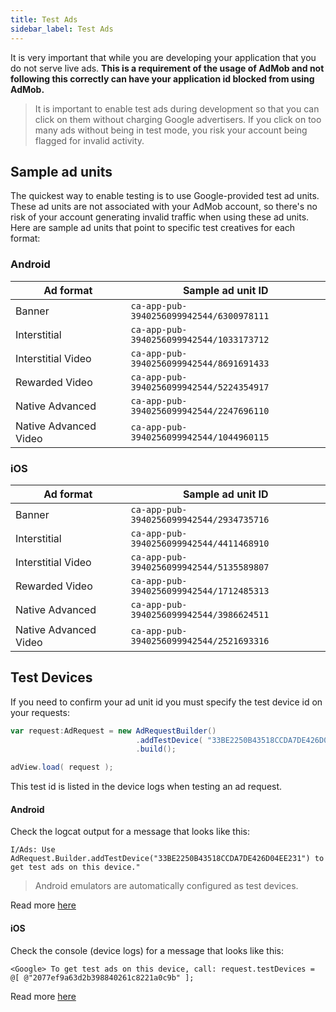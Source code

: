 ```yaml
---
title: Test Ads
sidebar_label: Test Ads
---
```



It is very important that while you are developing your application that you do not serve live ads. **This is a requirement of the usage of AdMob and not following this correctly can have your application id blocked from using AdMob.**

>
> It is important to enable test ads during development so that you can click on them without charging Google advertisers. If you click on too many ads without being in test mode, you risk your account being flagged for invalid activity.
>

## Sample ad units

The quickest way to enable testing is to use Google-provided test ad units. These ad units are not associated with your AdMob account, so there's no risk of your account generating invalid traffic when using these ad units. Here are sample ad units that point to specific test creatives for each format:

### Android

| Ad format | Sample ad unit ID |
| --- | --- |
| Banner | `ca-app-pub-3940256099942544/6300978111` |
| Interstitial | `ca-app-pub-3940256099942544/1033173712` |
| Interstitial Video | `ca-app-pub-3940256099942544/8691691433` |
| Rewarded Video | `ca-app-pub-3940256099942544/5224354917` |
| Native Advanced | `ca-app-pub-3940256099942544/2247696110` |
| Native Advanced Video | `ca-app-pub-3940256099942544/1044960115` |

### iOS

| Ad format | Sample ad unit ID |
| --- | --- |
| Banner | `ca-app-pub-3940256099942544/2934735716` |
| Interstitial | `ca-app-pub-3940256099942544/4411468910` |
| Interstitial Video | `ca-app-pub-3940256099942544/5135589807` |
| Rewarded Video | `ca-app-pub-3940256099942544/1712485313` |
| Native Advanced | `ca-app-pub-3940256099942544/3986624511` |
| Native Advanced Video | `ca-app-pub-3940256099942544/2521693316` |



## Test Devices

If you need to confirm your ad unit id you must specify the test device id on your requests:

```actionscript
var request:AdRequest = new AdRequestBuilder()
							.addTestDevice( "33BE2250B43518CCDA7DE426D04EE231" )
							.build();

adView.load( request );
```

This test id is listed in the device logs when testing an ad request.


#### Android

Check the logcat output for a message that looks like this:

```
I/Ads: Use AdRequest.Builder.addTestDevice("33BE2250B43518CCDA7DE426D04EE231") to get test ads on this device."
```

>
> Android emulators are automatically configured as test devices.
>

Read more [here](https://developers.google.com/admob/android/test-ads)



#### iOS

Check the console (device logs) for a message that looks like this:

```
<Google> To get test ads on this device, call: request.testDevices = @[ @"2077ef9a63d2b398840261c8221a0c9b" ];
```


Read more [here](https://developers.google.com/admob/ios/test-ads)
